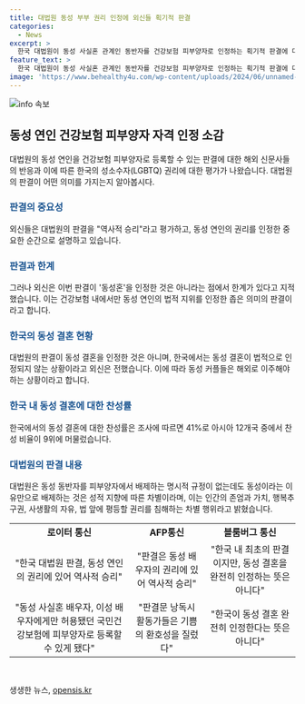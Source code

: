 ```yaml
---
title: 대법원 동성 부부 권리 인정에 외신들 획기적 판결
categories:
  - News
excerpt: >
  한국 대법원이 동성 사실혼 관계인 동반자를 건강보험 피부양자로 인정하는 획기적 판결에 대해 외신은 이를 성소수자 권리를 위한 역사적 승리로 평가하고 있다. 판결문이 낭독되자 활동가들은 기쁨의 환호성을 질렀으며, 이 판결은 항소할 수 없으며, 동성 사실혼 배우자는 이성 배우자에게만 허용됐던 국민건강보험에 피부양자로 등록할 수 있게 됐다. 그러나 이번 판결은 동성혼을 인정한 것은 아니며, 한국은 동성 결혼을 인정하지 않는 등 성소수자 권리에 대한 제한이 여전히 존재한다.
feature_text: >
  한국 대법원이 동성 사실혼 관계인 동반자를 건강보험 피부양자로 인정하는 획기적 판결에 대해 외신은 이를 성소수자 권리를 위한 역사적 승리로 평가하고 있다. 판결문이 낭독되자 활동가들은 기쁨의 환호성을 질렀으며, 이 판결은 항소할 수 없으며, 동성 사실혼 배우자는 이성 배우자에게만 허용됐던 국민건강보험에 피부양자로 등록할 수 있게 됐다. 그러나 이번 판결은 동성혼을 인정한 것은 아니며, 한국은 동성 결혼을 인정하지 않는 등 성소수자 권리에 대한 제한이 여전히 존재한다.
image: 'https://www.behealthy4u.com/wp-content/uploads/2024/06/unnamed-file.png'
---
```


<p><img src="https://www.behealthy4u.com/wp-content/uploads/2024/06/unnamed-file.png" alt="info 속보" /></p>

<h2 data-ke-size="size26">동성 연인 건강보험 피부양자 자격 인정 소감</h2>

<p data-ke-size="size16">대법원의 동성 연인을 건강보험 피부양자로 등록할 수 있는 판결에 대한 해외 신문사들의 반응과 이에 따른 한국의 성소수자(LGBTQ) 권리에 대한 평가가 나왔습니다. 대법원의 판결이 어떤 의미를 가지는지 알아봅시다.</p>

<h3><b><span style="color: #1a5490;">판결의 중요성</span></b></h3>

<p data-ke-size="size16">외신들은 대법원의 판결을 "역사적 승리"라고 평가하고, 동성 연인의 권리를 인정한 중요한 순간으로 설명하고 있습니다.</p>

<h3><b><span style="color: #1a5490;">판결과 한계</span></b></h3>

<p data-ke-size="size16">그러나 외신은 이번 판결이 '동성혼'을 인정한 것은 아니라는 점에서 한계가 있다고 지적했습니다. 이는 건강보험 내에서만 동성 연인의 법적 지위를 인정한 좁은 의미의 판결이라고 합니다.</p>

<h3><b><span style="color: #1a5490;">한국의 동성 결혼 현황</span></b></h3>

<p data-ke-size="size16">대법원의 판결이 동성 결혼을 인정한 것은 아니며, 한국에서는 동성 결혼이 법적으로 인정되지 않는 상황이라고 외신은 전했습니다. 이에 따라 동성 커플들은 해외로 이주해야 하는 상황이라고 합니다.</p>

<h3><b><span style="color: #1a5490;">한국 내 동성 결혼에 대한 찬성률</span></b></h3>

<p data-ke-size="size16">한국에서의 동성 결혼에 대한 찬성률은 조사에 따르면 41%로 아시아 12개국 중에서 찬성 비율이 9위에 머물렀습니다.</p>

<h3><b><span style="color: #1a5490;">대법원의 판결 내용</span></b></h3>

<p data-ke-size="size16">대법원은 동성 동반자를 피부양자에서 배제하는 명시적 규정이 없는데도 동성이라는 이유만으로 배제하는 것은 성적 지향에 따른 차별이라며, 이는 인간의 존엄과 가치, 행복추구권, 사생활의 자유, 법 앞에 평등할 권리를 침해하는 차별 행위라고 밝혔습니다.</p>

<table style="width: 100%;">
<tbody>
<tr>
<td style="text-align: center; height: 17px;"><b>로이터 통신</b></td>
<td style="text-align: center; height: 17px;"><b>AFP통신</b></td>
<td style="text-align: center; height: 17px;"><b>블룸버그 통신</b></td>
</tr>
<tr>
<td style="text-align: center; height: 17px;">"한국 대법원 판결, 동성 연인의 권리에 있어 역사적 승리"</td>
<td style="text-align: center; height: 17px;">"판결은 동성 배우자의 권리에 있어 역사적 승리"</td>
<td style="text-align: center; height: 17px;">"한국 내 최초의 판결이지만, 동성 결혼을 완전히 인정하는 뜻은 아니다"</td>
</tr>
<tr>
<td style="text-align: center; height: 17px;">"동성 사실혼 배우자, 이성 배우자에게만 허용됐던 국민건강보험에 피부양자로 등록할 수 있게 됐다"</td>
<td style="text-align: center; height: 17px;">"판결문 낭독시 활동가들은 기쁨의 환호성을 질렀다"</td>
<td style="text-align: center; height: 17px;">"한국이 동성 결혼 완전히 인정한다는 뜻은 아니다"</td>
</tr>
</tbody>
</table>

<p data-ke-size="size16">&nbsp;</p>
생생한 뉴스, <a href="https://opensis.kr" rel="dofollow">opensis.kr</a>


